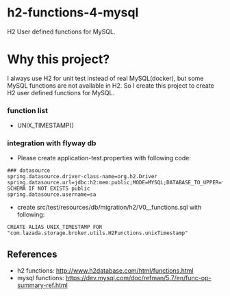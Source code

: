 h2-functions-4-mysql
======================
H2 User defined functions for MySQL.

# Why this project?

I always use H2 for unit test instead of real MySQL(docker), but some MySQL functions are not available in H2.
So I create this project to create H2 user defined functions for MySQL.
 

### function list

* UNIX_TIMESTAMP()


### integration with flyway db

* Please create application-test.properties with following code:

```properties
### datasource
spring.datasource.driver-class-name=org.h2.Driver
spring.datasource.url=jdbc:h2:mem:public;MODE=MYSQL;DATABASE_TO_UPPER=false;INIT=CREATE SCHEMA IF NOT EXISTS public
spring.datasource.username=sa

```
* create src/test/resources/db/migration/h2/V0__functions.sql with following:

```h2
CREATE ALIAS UNIX_TIMESTAMP FOR "com.lazada.storage.broker.utils.H2Functions.unixTimestamp"
```


## References

* h2 functions: http://www.h2database.com/html/functions.html
* mysql functions: https://dev.mysql.com/doc/refman/5.7/en/func-op-summary-ref.html